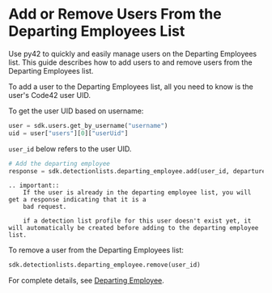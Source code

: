 # Add or Remove Users From the Departing Employees List

Use py42 to quickly and easily manage users on the Departing Employees list. This guide describes how to add users to and remove users from the Departing Employees list. 

To add a user to the Departing Employees list, all you need to know is the user's Code42 user UID.

To get the user UID based on username:

```python
user = sdk.users.get_by_username("username")
uid = user["users"][0]["userUid"]
```

`user_id` below refers to the user UID.

```python
# Add the departing employee
response = sdk.detectionlists.departing_employee.add(user_id, departure_date)
```

```eval_rst
.. important::
    If the user is already in the departing employee list, you will get a response indicating that it is a
    bad request.

    if a detection list profile for this user doesn't exist yet, it will automatically be created before adding to the departing employee list. 
```

To remove a user from the Departing Employees list:
```python
sdk.detectionlists.departing_employee.remove(user_id)
```

For complete details, see
 [Departing Employee](../methoddocs/detectionlists.html#departing-employee).

